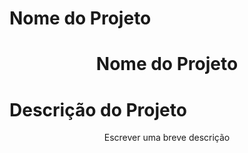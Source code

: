 # Nome do Projeto 
<h1 align="center">Nome do Projeto</h1>

# Descrição do Projeto
<p align="center">Escrever uma breve descrição</p>
